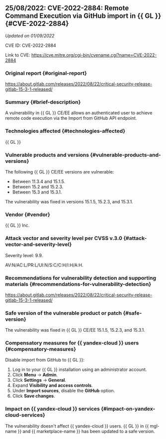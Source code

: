 ## 25/08/2022: CVE-2022-2884: Remote Command Execution via GitHub import in {{ GL }} {#CVE-2022-2884}

_Updated on 01/09/2022_

CVE ID: CVE-2022-2884

Link to CVE: <https://cve.mitre.org/cgi-bin/cvename.cgi?name=CVE-2022-2884>

### Original report {#original-report}

<https://about.gitlab.com/releases/2022/08/22/critical-security-release-gitlab-15-3-1-released/>

### Summary {#brief-description}

A vulnerability in {{ GL }} CE/EE allows an authenticated user to achieve remote code execution via the Import from GitHub API endpoint.

### Technologies affected {#technologies-affected}

{{ GL }}

### Vulnerable products and versions {#vulnerable-products-and-versions}

The following {{ GL }} CE/EE versions are vulnerable:
* Between 11.3.4 and 15.1.5.
* Between 15.2 and 15.2.3.
* Between 15.3 and 15.3.1.

The vulnerability was fixed in versions 15.1.5, 15.2.3, and 15.3.1.

### Vendor {#vendor}

{{ GL }} Inc.

### Attack vector and severity level per CVSS v.3.0 {#attack-vector-and-severity-level}

Severity level: 9.9.

AV:N/AC:L/PR:L/UI:N/S:C/C:H/I:H/A:H.

### Recommendations for vulnerability detection and supporting materials {#recommendations-for-vulnerability-detection}

<https://about.gitlab.com/releases/2022/08/22/critical-security-release-gitlab-15-3-1-released/>

### Safe version of the vulnerable product or patch {#safe-version}

The vulnerability was fixed in {{ GL }} CE/EE 15.1.5, 15.2.3, and 15.3.1.

### Compensatory measures for {{ yandex-cloud }} users {#compensatory-measures}

Disable import from GitHub to {{ GL }}:
1. Log in to your {{ GL }} installation using an administrator account.
1. Click **Menu** → **Admin**.
1. Click **Settings** → **General**.
1. Expand **Visibility and access controls**.
1. Under **Import sources**, disable the **GitHub** option.
1. Click **Save changes**.

### Impact on {{ yandex-cloud }} services {#impact-on-yandex-cloud-services}

The vulnerability doesn't affect {{ yandex-cloud }} users. {{ GL }} in {{ mgl-name }} and {{ marketplace-name }} has been updated to a safe version.
